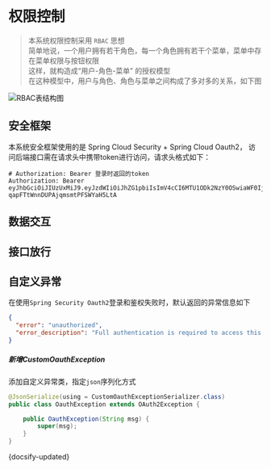 # 权限控制

> 本系统权限控制采用 `RBAC` 思想  
> 简单地说，一个用户拥有若干角色，每一个角色拥有若干个菜单，菜单中存在菜单权限与按钮权限  
> 这样，就构造成“用户-角色-菜单” 的授权模型  
> 在这种模型中，用户与角色、角色与菜单之间构成了多对多的关系，如下图

![RBAC表结构图](http://81.69.99.37:9000/docs/server_manual/RBAC.jpg)

## 安全框架

本系统安全框架使用的是 Spring Cloud Security + Spring Cloud Oauth2， 访问后端接口需在请求头中携带token进行访问，请求头格式如下：
```
# Authorization: Bearer 登录时返回的token
Authorization: Bearer eyJhbGciOiJIUzUxMiJ9.eyJzdWIiOiJhZG1pbiIsImV4cCI6MTU1ODk2NzY0OSwiaWF0IjoxNTU4OTQ2MDQ5fQ.jsJvqHa1tKbJazG0p9kq5J2tT7zAk5B6N_CspdOAQLWgEICStkMmvLE-qapFTtWnnDUPAjqmsmtPFSWYaH5LtA
```

## 数据交互
## 接口放行

## 自定义异常

在使用`Spring Security Oauth2`登录和鉴权失败时，默认返回的异常信息如下

```json
{
  "error": "unauthorized",
  "error_description": "Full authentication is required to access this resource"
}
```

##### 新增CustomOauthException

添加自定义异常类，指定`json`序列化方式

```java
@JsonSerialize(using = CustomOauthExceptionSerializer.class)
public class OauthException extends OAuth2Exception {

    public OauthException(String msg) {
        super(msg);
    }
}
```



 {docsify-updated}